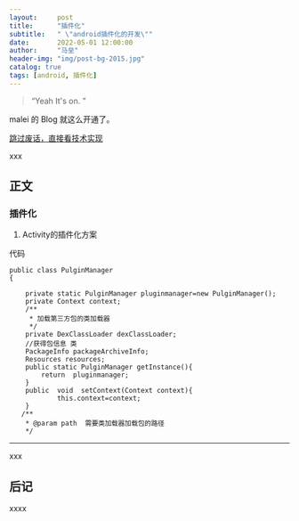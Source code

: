 ```yaml
---
layout:     post
title:      "插件化"
subtitle:   " \"android插件化的开发\""
date:       2022-05-01 12:00:00
author:     "马垒"
header-img: "img/post-bg-2015.jpg"
catalog: true
tags: [android, 插件化]
---
```


> “Yeah It's on. ”


malei 的 Blog 就这么开通了。

[跳过废话，直接看技术实现 ](#build) 

xxx

<p id = "build"></p>

## 正文

### 插件化
1. Activity的插件化方案

代码


```
public class PulginManager
{
 
    private static PulginManager pluginmanager=new PulginManager();
    private Context context;
    /**
     * 加载第三方包的类加载器
     */
    private DexClassLoader dexClassLoader;
    //获得包信息 类
    PackageInfo packageArchiveInfo;
    Resources resources;
    public static PulginManager getInstance(){
        return  pluginmanager;
    }
    public  void  setContext(Context context){
            this.context=context;
    }
   /**
    * @param path  需要类加载器加载包的路径
    */
```



---

xxx

## 后记

xxxx


